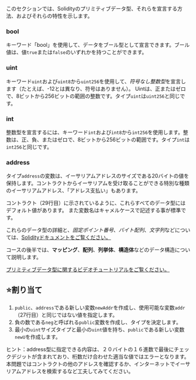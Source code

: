 このセクションでは、Solidityのプリミティブデータ型、それらを宣言する方法、およびそれらの特性を示します。

### bool
キーワード「bool」を使用して、データをブール型として宣言できます。ブール値は、値`true`または`false`のいずれかを持つことができます。

### uint
キーワード`uint`および`uint8`から`uint256`を使用して、*符号なし整数型*を宣言します（たとえば、-12とは異なり、符号はありません）。 Uintは、正またはゼロで、8ビットから256ビットの範囲の整数です。タイプ`uint`は`uint256`と同じです。

### int
整数型を宣言するには、キーワード`int`および`int8`から`int256`を使用します。整数は、正、負、またはゼロで、8ビットから256ビットの範囲です。タイプ`int`は`int256`と同じです。

### address
タイプ`address`の変数は、イーサリアムアドレスのサイズである20バイトの値を保持します。コントラクトからイーサリアムを受け取ることができる特別な種類のイーサリアムアドレス、「アドレス支払い」もあります。

コントラクト（29行目）に示されているように、これらすべてのデータ型にはデフォルト値があります。
また変数名はキャメルケースで記述する事が標準です。


これらのデータ型の詳細と、*固定ポイント番号*、*バイト配列*、*文字列*などについては、<a href="https://docs.soliditylang.org/en/latest/types.html" target ="_blank">Solidityドキュメントをご覧ください。</a>

コースの後半では、**マッピング**、**配列**、**列挙体**、**構造体**などのデータ構造について説明します。

<a href="https://www.youtube.com/watch?v=8Tj-Th_S7NU" target="_blank">プリミティブデータ型に関するビデオチュートリアルをご覧ください。</a>

## ⭐️割り当て
1.  `public`、`address`である新しい変数`newAddr`を作成し、使用可能な変数`addr`（27行目）と同じではない値を指定します。
2. 負の数である`neg`と呼ばれる`public`変数を作成し、タイプを決定します。
3. 最小の`uint`サイズタイプと最小の`uint`値を持ち、`public`である新しい変数`newU`を作成します。

ヒント：address型に指定できる内容は、２０バイトの１６進数で最後にチェックデジットが含まれており、桁数だけ合わせた適当な値ではエラーとなります。本問題ではコントラクトの他のアドレスを確認するか、インターネットでイーサリアムアドレスを検索するなど工夫してみてください。